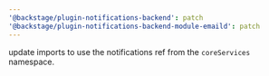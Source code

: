 ```yaml
---
'@backstage/plugin-notifications-backend': patch
'@backstage/plugin-notifications-backend-module-emaild': patch
---
```


update imports to use the notifications ref from the `coreServices` namespace.

